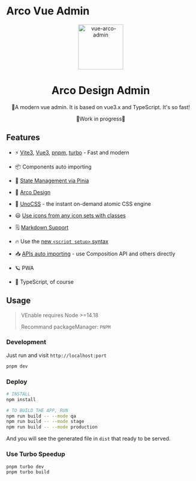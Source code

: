 # Arco Vue Admin

<p align='center'>
  <img src='https://raw.githubusercontent.com/xbmlz/vue-arco-admin/main/public/logo.svg' alt='vue-arco-admin' width='120'/>
</p>

<h1 align="center">Arco Design Admin</h1>


<p align="center">
🚀A modern vue admin. It is based on vue3.x and TypeScript. It's so fast!
</p>


<p align="center">
  🚧Work in progress🚧
</a>

## Features

- ⚡️ [Vite3](https://cn.vitejs.dev/), [Vue3](https://cn.vuejs.org/), [pnpm](https://pnpm.io/), [turbo](https://turbo.build/) - Fast and modern

- 📦 Components auto importing

- 🍍 [State Management via Pinia](https://pinia.vuejs.org/)

- 📑 [Arco Design](https://arco.design/vue)

- 🎨 [UnoCSS](https://github.com/antfu/unocss) - the instant on-demand atomic CSS engine

- 😃 [Use icons from any icon sets with classes](https://github.com/antfu/unocss/tree/main/packages/preset-icons)

- 🗒 [Markdown Support](https://github.com/antfu/vite-plugin-vue-markdown)

- 🔥 Use the [new `<script setup>` syntax](https://github.com/vuejs/rfcs/pull/227)

- 📥 [APIs auto importing](https://github.com/antfu/unplugin-auto-import) - use Composition API and others directly

- 🪐 PWA

- 🦾 TypeScript, of course

## Usage

> VEnable requires Node >=14.18
>
> Recommand packageManager: `PNPM`

### Development

Just run and visit `http://localhost:port`

```bash
pnpm dev
```

### Deploy

```bash
# INSTALL
npm install

# TO BUILD THE APP, RUN
npm run build -- --mode qa
npm run build -- --mode stage
npm run build -- --mode production
```

And you will see the generated file in `dist` that ready to be served.

### Use Turbo Speedup

```bash
pnpm turbo dev
pnpm turbo build
```
